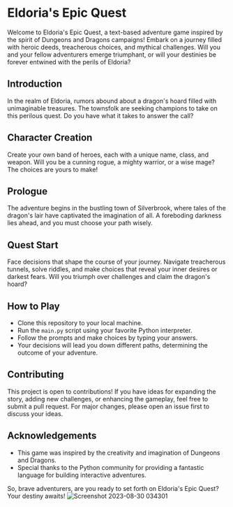# **Eldoria's Epic Quest**

Welcome to Eldoria's Epic Quest, a text-based adventure game inspired by the spirit of Dungeons and Dragons campaigns! Embark on a journey filled with heroic deeds, treacherous choices, and mythical challenges. Will you and your fellow adventurers emerge triumphant, or will your destinies be forever entwined with the perils of Eldoria?

## Introduction

In the realm of Eldoria, rumors abound about a dragon's hoard filled with unimaginable treasures. The townsfolk are seeking champions to take on this perilous quest. Do you have what it takes to answer the call?

## Character Creation

Create your own band of heroes, each with a unique name, class, and weapon. Will you be a cunning rogue, a mighty warrior, or a wise mage? The choices are yours to make!

## Prologue

The adventure begins in the bustling town of Silverbrook, where tales of the dragon's lair have captivated the imagination of all. A foreboding darkness lies ahead, and you must choose your path wisely.

## Quest Start

Face decisions that shape the course of your journey. Navigate treacherous tunnels, solve riddles, and make choices that reveal your inner desires or darkest fears. Will you triumph over challenges and claim the dragon's hoard?

## How to Play

- Clone this repository to your local machine.
- Run the `main.py` script using your favorite Python interpreter.
- Follow the prompts and make choices by typing your answers.
- Your decisions will lead you down different paths, determining the outcome of your adventure.

## Contributing

This project is open to contributions! If you have ideas for expanding the story, adding new challenges, or enhancing the gameplay, feel free to submit a pull request. For major changes, please open an issue first to discuss your ideas.

## Acknowledgements

- This game was inspired by the creativity and imagination of Dungeons and Dragons.
- Special thanks to the Python community for providing a fantastic language for building interactive adventures.

So, brave adventurers, are you ready to set forth on Eldoria's Epic Quest? Your destiny awaits!
![Screenshot 2023-08-30 034301](https://github.com/hat7r1ck/Eldoria-s-Epic-Quest/assets/110708720/d6096726-34bd-4523-a8d9-1be648dc0461)


